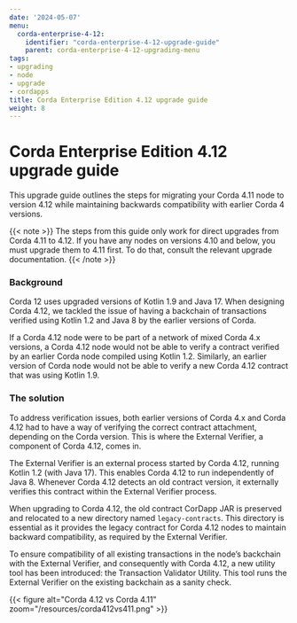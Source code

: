 ```yaml
---
date: '2024-05-07'
menu:
  corda-enterprise-4-12:
    identifier: "corda-enterprise-4-12-upgrade-guide"
    parent: corda-enterprise-4-12-upgrading-menu
tags:
- upgrading
- node
- upgrade
- cordapps
title: Corda Enterprise Edition 4.12 upgrade guide
weight: 8
---
```


# Corda Enterprise Edition 4.12 upgrade guide

This upgrade guide outlines the steps for migrating your Corda 4.11 node to version 4.12 while maintaining backwards compatibility with earlier Corda 4 versions.

{{< note >}}
The steps from this guide only work for direct upgrades from Corda 4.11 to 4.12. If you have any nodes on versions 4.10 and below, you must upgrade them to 4.11 first. To do that, consult the relevant upgrade documentation.
{{< /note >}}

### Background

Corda 12 uses upgraded versions of Kotlin 1.9 and Java 17. When designing Corda 4.12, we tackled the issue of having a backchain of transactions verified using Kotlin 1.2 and Java 8 by the earlier versions of Corda.

If a Corda 4.12 node were to be part of a network of mixed Corda 4.x versions, a Corda 4.12 node would not be able to verify a contract verified by an earlier Corda node compiled using Kotlin 1.2. Similarly, an earlier version of Corda node would not be able to verify a new Corda 4.12 contract that was using Kotlin 1.9.

### The solution

To address verification issues, both earlier versions of Corda 4.x and Corda 4.12 had to have a way of verifying the correct contract attachment, depending on the Corda version. This is where the External Verifier, a component of Corda 4.12, comes in.

The External Verifier is an external process started by Corda 4.12, running Kotlin 1.2 (with Java 17). This enables Corda 4.12 to run independently of Java 8. Whenever Corda 4.12 detects an old contract version, it externally verifies this contract within the External Verifier process.

When upgrading to Corda 4.12, the old contract CorDapp JAR is preserved and relocated to a new directory named `legacy-contracts`. This directory is essential as it provides the legacy contract for Corda 4.12 nodes to maintain backward compatibility, as required by the External Verifier.

To ensure compatibility of all existing transactions in the node’s backchain with the External Verifier, and consequently with Corda 4.12, a new utility tool has been introduced: the Transaction Validator Utility. This tool runs the External Verifier on the existing backchain as a sanity check.

{{< figure alt="Corda 4.12 vs Corda 4.11" zoom="/resources/corda412vs411.png" >}}
